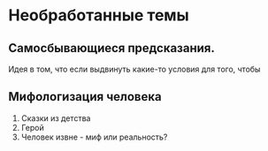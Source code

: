 # Необработанные темы

## Самосбывающиеся предсказания.
Идея в том, что если выдвинуть какие-то условия для того, чтобы 

## Мифологизация человека
1. Сказки из детства
2. Герой
3. Человек извне - миф или реальность?
